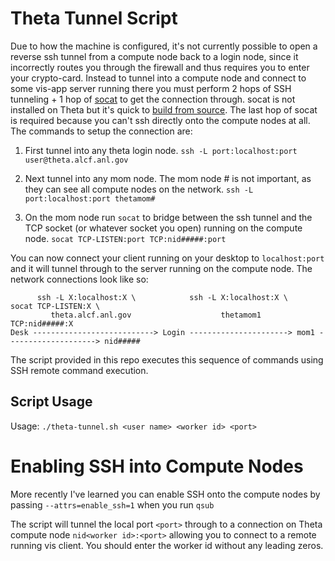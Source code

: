 # Theta Tunnel Script

Due to how the machine is configured, it's not currently possible to open a
reverse ssh tunnel from a compute node back to a login node, since it
incorrectly routes you through the firewall and thus requires you to enter your
crypto-card. Instead to tunnel into a compute node and connect to some vis-app
server running there you must perform 2 hops of SSH tunneling + 1 hop of
[socat](http://www.dest-unreach.org/socat/doc/socat.html) to get the connection
through. socat is not installed on Theta but it's quick to
[build from source](http://www.dest-unreach.org/socat/). The last hop of socat
is required because you can't ssh directly onto the compute nodes at all. The
commands to setup the connection are:

1. First tunnel into any theta login node.
```ssh -L port:localhost:port user@theta.alcf.anl.gov```

1. Next tunnel into any mom node. The mom node # is not important, as
they can see all compute nodes on the network.
```ssh -L port:localhost:port thetamom#```

1. On the mom node run `socat` to bridge between the ssh tunnel and the
TCP socket (or whatever socket you open) running on the compute node.
```socat TCP-LISTEN:port TCP:nid#####:port```

You can now connect your client running on your desktop to `localhost:port`
and it will tunnel through to the server running on the compute node.
The network connections look like so:

```text
      ssh -L X:localhost:X \            ssh -L X:localhost:X \       socat TCP-LISTEN:X \
         theta.alcf.anl.gov                    thetamom1                   TCP:nid#####:X
Desk ---------------------------> Login ----------------------> mom1 --------------------> nid#####
```

The script provided in this repo executes this sequence of commands using SSH
remote command execution.

## Script Usage

Usage: `./theta-tunnel.sh <user name> <worker id> <port>`

# Enabling SSH into Compute Nodes

More recently I've learned you can enable SSH onto the compute nodes by passing `--attrs=enable_ssh=1` when you run `qsub`    

The script will tunnel the local port `<port>` through
to a connection on Theta compute node `nid<worker id>:<port>`
allowing you to connect to a remote running vis client.
You should enter the worker id without any leading zeros.

